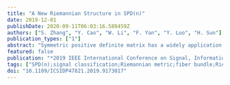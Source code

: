 ```yaml
---
title: "A New Riemannian Structure in SPD(n)"
date: 2019-12-01
publishDate: 2020-09-11T06:03:16.589459Z
authors: ["S. Zhang", "Y. Cao", "W. Li", "F. Yan", "Y. Luo", "H. Sun"]
publication_types: ["1"]
abstract: "Symmetric positive definite matrix has a widely application in many branches of science and engineering, a key issue is about how to find the ‘nice’ distance between two elements on $SPD(n)$ consisting of symmetric positive definite matrices. By using the fiber bundle and constructing a Riemannian submersion from the general linear group $GL(n)$ to $SPD(n)$, we develop the closed-form expressions of a new Riemannian metric and associated Riemannian distance in $SPD(n)$. This metric and distance can be used to obtain a more precise result compared with the widely used Euclidean distance, which is usually used in signal classification."
featured: false
publication: "*2019 IEEE International Conference on Signal, Information and Data Processing (ICSIDP)*"
tags: ["SPD(n);signal classification;Riemannian metric;fiber bundle;Riemannian submersion"]
doi: "10.1109/ICSIDP47821.2019.9173017"
---
```


